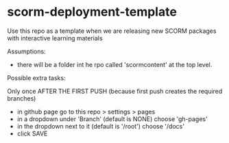 # scorm-deployment-template

Use this repo as a template when we are releasing new SCORM packages with interactive learning materials

Assumptions:
 - there will be a folder int he rpo called 'scormcontent' at the top level. 

Possible extra tasks: 

Only once AFTER THE FIRST PUSH (because first push creates the required branches)
- in github page go to this repo > settings > pages 
- in a dropdown under 'Branch' (default is NONE) choose 'gh-pages' 
- in the dropdown next to it (default is '/root') choose '/docs'
- click SAVE